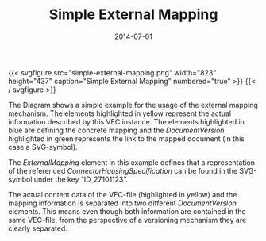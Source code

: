 ﻿---
title: Simple External Mapping
toc: false
type: specs
layout: diagram
date: "2014-07-01"
draft: false
specification: VEC
version: 1.1.1
documentType: "Recommendation"
elementType: Diagram
classes:
menu:
  VEC-1.1.1:    
    parent: vec-examples/external-mapping/simple-external-mapping
    identifier: vec-examples/external-mapping/simple-external-mapping/simple-external-mapping
    weight: 1001001001 

# Prev/next pager order (if `docs_section_pager` enabled in `params.toml`)
weight: 1001001001
---
{{< svgfigure src="simple-external-mapping.png" width="823" height="437" caption="Simple External Mapping" numbered="true" >}}
{{< / svgfigure >}}
<p> The Diagram shows a simple example for the usage of the external mapping mechanism. The elements highlighted in yellow represent the actual information described by this VEC instance. The elements highlighted in blue are defining the concrete mapping and the <i>DocumentVersion</i> highlighted in green represents the link to the mapped document (in this case a SVG-symbol).     </p>      <p> The <i>ExternalMapping</i> element in this example defines that a representation of the referenced <i>ConnectorHousingSpecification</i> can be found in the SVG-symbol under the key “ID_27101123”.     </p>      <p> The actual content data of the VEC-file (highlighted in yellow) and the mapping information is separated into two different <i>DocumentVersion</i> elements. This means even though both information are contained in the same VEC-file, from the perspective of a versioning mechanism they are clearly separated.      </p>
